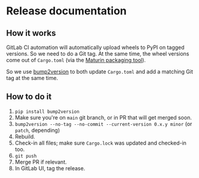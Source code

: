 # Release documentation

## How it works

GitLab CI automation will automatically upload wheels to PyPI on tagged versions.
So we need to do a Git tag.
At the same time, the wheel versions come out of `Cargo.toml` (via the [Maturin packaging tool](https://maturin.rs/)).

So we use [bump2version](https://github.com/c4urself/bump2version/) to both update `Cargo.toml` and add a matching Git tag at the same time.

## How to do it

1. `pip install bump2version`
2. Make sure you're on `main` git branch, or in PR that will get merged soon.
3. `bump2version --no-tag --no-commit --current-version 0.x.y minor` (or `patch`, depending)
4. Rebuild.
5. Check-in all files; make sure `Cargo.lock` was updated and checked-in too.
6. `git push`
7. Merge PR if relevant.
8. In GitLab UI, tag the release.
